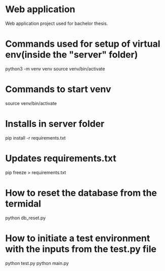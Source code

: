 # Web application

Web application project used for bachelor thesis.

# Commands used for setup of virtual env(inside the "server" folder)
python3 -m venv venv
source venv/bin/activate

# Commands to start venv
source venv/bin/activate

# Installs in server folder
pip install -r requirements.txt

# Updates requirements.txt
pip freeze > requirements.txt

# How to reset the database from the termidal
python db_reset.py

# How to initiate a test environment with the inputs from the test.py file
python test.py
python main.py